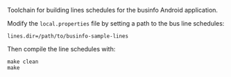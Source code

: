 Toolchain for building lines schedules for the businfo Android application.

Modify the `local.properties` file by setting a path to the bus line schedules:

    lines.dir=/path/to/businfo-sample-lines

Then compile the line schedules with:

    make clean
    make
